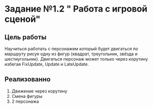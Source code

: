 # Задание №1.2 " Работа с игровой сценой"
## Цель работы
Научиться работать с персонажем который будет двигаться по маршруту рисуя одну из фигур (квадрат, треугольник, звёзда и шестиугольник). Двигаться персонаж может только через корутину избегая FixUpdate, Update и LateUpdate.
## Реализованно
1. Движение через корутину
2. Смена фигуры
3. 2 персонажа
